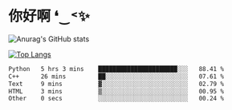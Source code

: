 # 你好啊 ❛‿˂✨

![Anurag's GitHub stats](https://github-readme-stats.vercel.app/api?username=ZombieFly&count_private=true&show_icons=true)

[![Top Langs](https://github-readme-stats.vercel.app/api/top-langs/?username=ZombieFly&layout=compact&count_private=true&hide=Ruby,makefile)](https://github.com/anuraghazra/github-readme-stats)

<!--START_SECTION:waka-->

```txt
Python   5 hrs 3 mins    ██████████████████████░░░   88.41 %
C++      26 mins         ██░░░░░░░░░░░░░░░░░░░░░░░   07.61 %
Text     9 mins          ▓░░░░░░░░░░░░░░░░░░░░░░░░   02.79 %
HTML     3 mins          ▒░░░░░░░░░░░░░░░░░░░░░░░░   00.95 %
Other    0 secs          ░░░░░░░░░░░░░░░░░░░░░░░░░   00.24 %
```

<!--END_SECTION:waka-->

